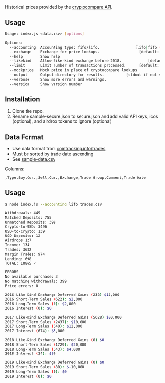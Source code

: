 Historical prices provided by the [cryptocompare API](https://min-api.cryptocompare.com/documentation?key=Historical&cat=dataPriceHistorical).

## Usage

```sh
Usage: index.js <data.csv> [options]

Options:
  --accounting  Accounting type: fifo/lifo.                [lifo|fifo (default)]
  --exchange    Exchange for price lookups.                  [default: "cccagg"]
  --help        Show help                                              [boolean]
  --likekind    Allow like-kind exchange before 2018.            [default: true]
  --limit       Limit number of transactions processed.      [default: Infinity]
  --mockprice   Mock price in place of cryptocompare lookups.
  --output      Output directory for results.          [stdout if not specified]
  --verbose     Show more errors and warnings.
  --version     Show version number                                    [boolean]
```

## Installation

1. Clone the repo.
2. Rename sample-secure.json to secure.json and add valid API keys, icos (optional), and airdrop tokens to ignore (optional)

## Data Format

- Use data format from [cointracking.info/trades](https://cointracking.info/trades.php)
- Must be sorted by trade date ascending
- See [sample-data.csv](https://github.com/raineorshine/cost-basis-filler/blob/master/sample-data.csv) 

Columns:

```
,Type,Buy,Cur.,Sell,Cur.,Exchange,Trade Group,Comment,Trade Date
```

## Usage

```sh
$ node index.js --accounting lifo trades.csv 

Withdrawals: 449
Matched Deposits: 755
Unmatched Deposits: 399
Crypto-to-USD: 3496
USD-to-Crypto: 139
USD Deposits: 12
Airdrops 127
Income: 134
Trades: 3682
Margin Trades: 974
Lending: 698
TOTAL: 10865 ✓

ERRORS
No available purchase: 3
No matching withdrawals: 399
Price errors: 0

2016 Like-Kind Exchange Deferred Gains (238) $10,000
2016 Short-Term Sales (622): $2,000
2016 Long-Term Sales (0): $2,000
2016 Interest (0): $0

2017 Like-Kind Exchange Deferred Gains (5628) $20,000
2017 Short-Term Sales (2437): $10,000
2017 Long-Term Sales (340): $12,000
2017 Interest (674): $5,000

2018 Like-Kind Exchange Deferred Gains (0) $0
2018 Short-Term Sales (1729): $20,000
2018 Long-Term Sales (343): $4,000
2018 Interest (24): $50

2019 Like-Kind Exchange Deferred Gains (0) $0
2019 Short-Term Sales (80): $-10,000
2019 Long-Term Sales (0): $0
2019 Interest (0): $0
```
